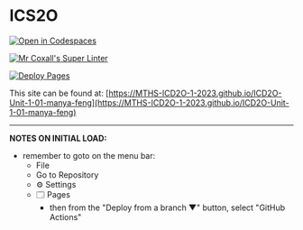 # ICS2O

[![Open in Codespaces](https://classroom.github.com/assets/launch-codespace-7f7980b617ed060a017424585567c406b6ee15c891e84e1186181d67ecf80aa0.svg)](https://classroom.github.com/open-in-codespaces?assignment_repo_id=13795011)

[![Mr Coxall's Super Linter](https://github.com/MTHS-ICD2O-1-2023/ICD2O-Unit-1-01-manya-feng/workflows/Mr%20Coxall's%20Super%20Linter/badge.svg)](https://github.com/MTHS-ICD2O-1-2023/ICD2O-Unit-1-01-manya-feng/actions)

[![Deploy Pages](https://github.com/MTHS-ICD2O-1-2023/ICD2O-Unit-1-01-manya-feng/workflows/Deploy%20Pages/badge.svg)](https://github.com/MTHS-ICD2O-1-2023/ICD2O-Unit-1-01-manya-feng/actions)

This site can be found at: [https://MTHS-ICD2O-1-2023.github.io/ICD2O-Unit-1-01-manya-feng](https://MTHS-ICD2O-1-2023.github.io/ICD2O-Unit-1-01-manya-feng)

---

**NOTES ON INITIAL LOAD:**
- remember to goto on the menu bar:
  - File
  - Go to Repository
  - ⚙ Settings
  - 🗔 Pages
    - then from the "Deploy from a branch ▼" button, select "GitHub Actions"
